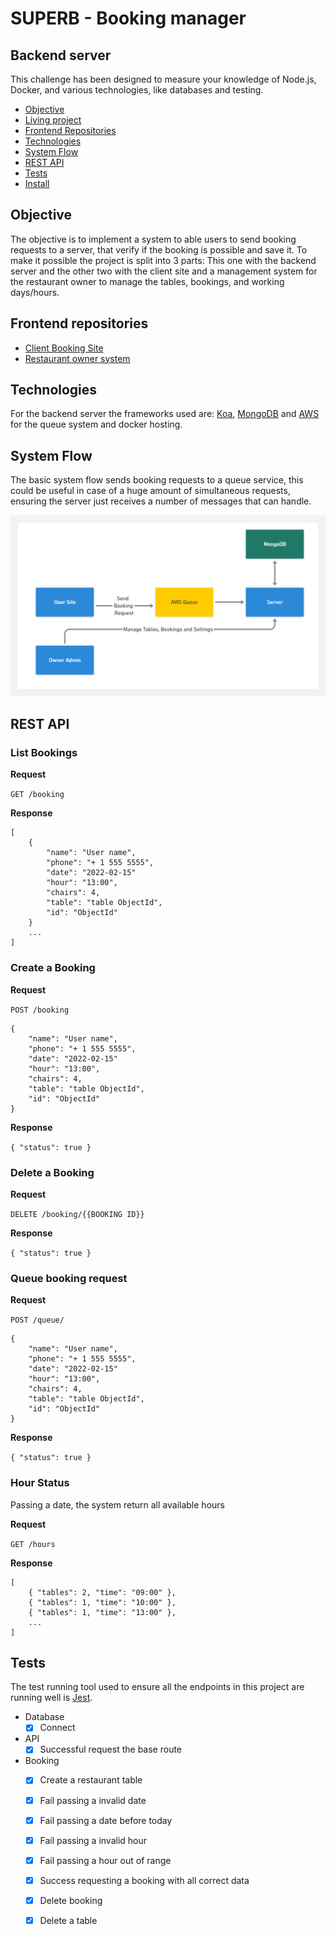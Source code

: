 # SUPERB - Booking manager

## Backend server

This challenge has been designed to measure your knowledge of Node.js, Docker, and various
technologies, like databases and testing.

- [Objective](#)
- [Living project](#)
- [Frontend Repositories](#)
- [Technologies](#)
- [System Flow](#)
- [REST API](#)
- [Tests](#)
- [Install](#)

## Objective

The objective is to implement a system to able users to send booking requests to a server, that verify if the booking is possible and save it. To make it possible the project is split into 3 parts: This one with the backend server and the other two with the client site and a management system for the restaurant owner to manage the tables, bookings, and working days/hours.


## Frontend repositories

- [Client Booking Site](https://github.com/leandrocoder/superb-exercise-site)
- [Restaurant owner system](https://github.com/leandrocoder/superb-exercise-admin)

## Technologies

For the backend server the frameworks used are: [Koa](https://www.npmjs.com/package/koa), [MongoDB](https://www.mongodb.com/) and [AWS](https://aws.amazon.com/) for the queue system and docker hosting.

## System Flow

The basic system flow sends booking requests to a queue service, this could be useful in case of a huge amount of simultaneous requests, ensuring the server just receives a number of messages that can handle.

<img src="doc/flow.png">

## REST API

### List Bookings

**Request**

```GET /booking```

**Response**
```
[
    {
        "name": "User name",
        "phone": "+ 1 555 5555",
        "date": "2022-02-15"
        "hour": "13:00",
        "chairs": 4,
        "table": "table ObjectId",
        "id": "ObjectId"
    }
    ...
]
```

### Create a Booking

**Request**

```POST /booking```
```
{ 
    "name": "User name",
    "phone": "+ 1 555 5555",
    "date": "2022-02-15"
    "hour": "13:00",
    "chairs": 4,
    "table": "table ObjectId",
    "id": "ObjectId"
}
```

**Response**

``` { "status": true } ```

### Delete a Booking

**Request**

```DELETE /booking/{{BOOKING ID}}```


**Response**

``` { "status": true } ```

### Queue booking request

**Request**

```POST /queue/```
```
{ 
    "name": "User name",
    "phone": "+ 1 555 5555",
    "date": "2022-02-15"
    "hour": "13:00",
    "chairs": 4,
    "table": "table ObjectId",
    "id": "ObjectId"
}
```

**Response**

``` { "status": true } ```

### Hour Status

Passing a date, the system return all available hours

**Request**

```GET /hours```

**Response**
```
[
    { "tables": 2, "time": "09:00" },
    { "tables": 1, "time": "10:00" },
    { "tables": 1, "time": "13:00" },
    ...
]
```

## Tests

The test running tool used to ensure all the endpoints in this project are running well is [Jest](https://jestjs.io/).

- Database
    - [x] Connect

- API
    - [x] Successful request the base route

- Booking
    - [x] Create a restaurant table
    - [x] Fail passing a invalid date
    - [x] Fail passing a date before today
    - [x] Fail passing a invalid hour
    - [x] Fail passing a hour out of range
    - [x] Success requesting a booking with all correct data
    - [x] Delete booking
    - [x] Delete a table

